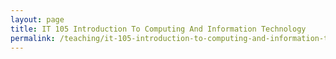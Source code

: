 ```yaml
---
layout: page
title: IT 105 Introduction To Computing And Information Technology
permalink: /teaching/it-105-introduction-to-computing-and-information-technology
---
```

